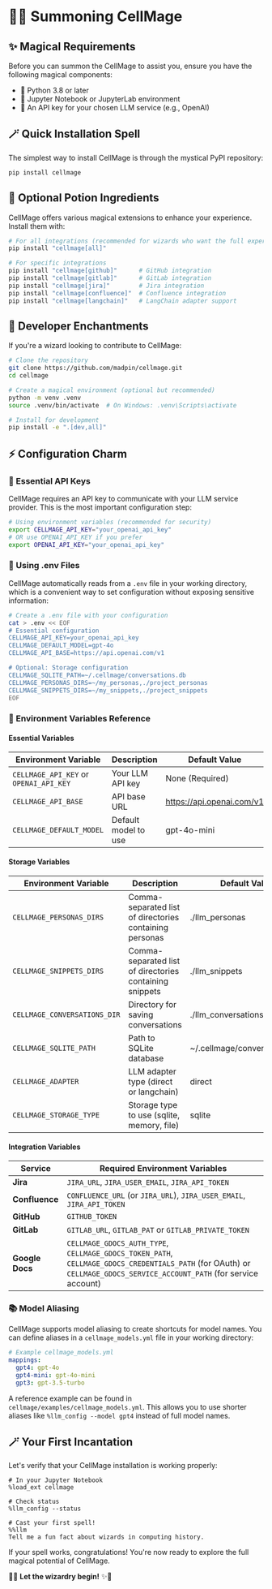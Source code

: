 # 🧙‍♂️ Summoning CellMage

## ✨ Magical Requirements

Before you can summon the CellMage to assist you, ensure you have the following magical components:

- 🐍 Python 3.8 or later
- 🔮 Jupyter Notebook or JupyterLab environment
- 📜 An API key for your chosen LLM service (e.g., OpenAI)

## 🪄 Quick Installation Spell

The simplest way to install CellMage is through the mystical PyPI repository:

```bash
pip install cellmage
```

## 🧪 Optional Potion Ingredients

CellMage offers various magical extensions to enhance your experience. Install them with:

```bash
# For all integrations (recommended for wizards who want the full experience)
pip install "cellmage[all]"

# For specific integrations
pip install "cellmage[github]"      # GitHub integration
pip install "cellmage[gitlab]"      # GitLab integration
pip install "cellmage[jira]"        # Jira integration
pip install "cellmage[confluence]"  # Confluence integration
pip install "cellmage[langchain]"   # LangChain adapter support
```

## 🧩 Developer Enchantments

If you're a wizard looking to contribute to CellMage:

```bash
# Clone the repository
git clone https://github.com/madpin/cellmage.git
cd cellmage

# Create a magical environment (optional but recommended)
python -m venv .venv
source .venv/bin/activate  # On Windows: .venv\Scripts\activate

# Install for development
pip install -e ".[dev,all]"
```

## ⚡ Configuration Charm

### 🔑 Essential API Keys

CellMage requires an API key to communicate with your LLM service provider. This is the most important configuration step:

```bash
# Using environment variables (recommended for security)
export CELLMAGE_API_KEY="your_openai_api_key"
# OR use OPENAI_API_KEY if you prefer
export OPENAI_API_KEY="your_openai_api_key"
```

### 📄 Using .env Files

CellMage automatically reads from a `.env` file in your working directory, which is a convenient way to set configuration without exposing sensitive information:

```bash
# Create a .env file with your configuration
cat > .env << EOF
# Essential configuration
CELLMAGE_API_KEY=your_openai_api_key
CELLMAGE_DEFAULT_MODEL=gpt-4o
CELLMAGE_API_BASE=https://api.openai.com/v1

# Optional: Storage configuration
CELLMAGE_SQLITE_PATH=~/.cellmage/conversations.db
CELLMAGE_PERSONAS_DIRS=~/my_personas,./project_personas
CELLMAGE_SNIPPETS_DIRS=~/my_snippets,./project_snippets
EOF
```

### 🔮 Environment Variables Reference

#### Essential Variables
| Environment Variable | Description | Default Value |
|---------------------|-------------|--------------|
| `CELLMAGE_API_KEY` or `OPENAI_API_KEY` | Your LLM API key | None (Required) |
| `CELLMAGE_API_BASE` | API base URL | https://api.openai.com/v1 |
| `CELLMAGE_DEFAULT_MODEL` | Default model to use | gpt-4o-mini |

#### Storage Variables
| Environment Variable | Description | Default Value |
|---------------------|-------------|--------------|
| `CELLMAGE_PERSONAS_DIRS` | Comma-separated list of directories containing personas | ./llm_personas |
| `CELLMAGE_SNIPPETS_DIRS` | Comma-separated list of directories containing snippets | ./llm_snippets |
| `CELLMAGE_CONVERSATIONS_DIR` | Directory for saving conversations | ./llm_conversations |
| `CELLMAGE_SQLITE_PATH` | Path to SQLite database | ~/.cellmage/conversations.db |
| `CELLMAGE_ADAPTER` | LLM adapter type (direct or langchain) | direct |
| `CELLMAGE_STORAGE_TYPE` | Storage type to use (sqlite, memory, file) | sqlite |

#### Integration Variables
| Service | Required Environment Variables |
|---------|----------------------------|
| **Jira** | `JIRA_URL`, `JIRA_USER_EMAIL`, `JIRA_API_TOKEN` |
| **Confluence** | `CONFLUENCE_URL` (or `JIRA_URL`), `JIRA_USER_EMAIL`, `JIRA_API_TOKEN` |
| **GitHub** | `GITHUB_TOKEN` |
| **GitLab** | `GITLAB_URL`, `GITLAB_PAT` or `GITLAB_PRIVATE_TOKEN` |
| **Google Docs** | `CELLMAGE_GDOCS_AUTH_TYPE`, `CELLMAGE_GDOCS_TOKEN_PATH`, `CELLMAGE_GDOCS_CREDENTIALS_PATH` (for OAuth) or `CELLMAGE_GDOCS_SERVICE_ACCOUNT_PATH` (for service account) |

### 📚 Model Aliasing

CellMage supports model aliasing to create shortcuts for model names. You can define aliases in a `cellmage_models.yml` file in your working directory:

```yaml
# Example cellmage_models.yml
mappings:
  gpt4: gpt-4o
  gpt4-mini: gpt-4o-mini
  gpt3: gpt-3.5-turbo
```

A reference example can be found in `cellmage/examples/cellmage_models.yml`. This allows you to use shorter aliases like `%llm_config --model gpt4` instead of full model names.

## 🪄 Your First Incantation

Let's verify that your CellMage installation is working properly:

```ipython
# In your Jupyter Notebook
%load_ext cellmage

# Check status
%llm_config --status

# Cast your first spell!
%%llm
Tell me a fun fact about wizards in computing history.
```

If your spell works, congratulations! You're now ready to explore the full magical potential of CellMage.

🎩✨ **Let the wizardry begin!** ✨🎩
